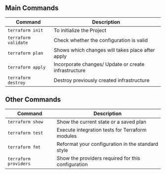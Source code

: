 ## Main Commands

| Command              | Description                                          |
| -------------------- | ---------------------------------------------------- |
| `terraform init`     | To initialize the Project                            |
| `terraform validate` | Check whether the configuration is valid             |
| `terraform plan`     | Shows which changes will takes place after apply     |
| `terraform apply`    | Incorporate changes/ Update or create infrastructure |
| `terraform destroy`  | Destroy previously created infrastructure            |

## Other Commands

| Command               | Description                                        |
| --------------------- | -------------------------------------------------- |
| `terraform show`      | Show the current state or a saved plan             |
| `terraform test`      | Execute integration tests for Terraform modules    |
| `terraform fmt`       | Reformat your configuration in the standard style  |
| `terraform providers` | Show the providers required for this configuration |
